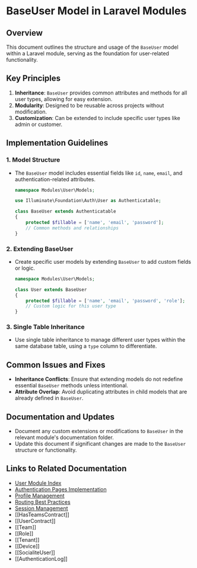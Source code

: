 # BaseUser Model in Laravel Modules

## Overview
This document outlines the structure and usage of the `BaseUser` model within a Laravel module, serving as the foundation for user-related functionality.

## Key Principles
1. **Inheritance**: `BaseUser` provides common attributes and methods for all user types, allowing for easy extension.
2. **Modularity**: Designed to be reusable across projects without modification.
3. **Customization**: Can be extended to include specific user types like admin or customer.

## Implementation Guidelines
### 1. Model Structure
- The `BaseUser` model includes essential fields like `id`, `name`, `email`, and authentication-related attributes.
  ```php
  namespace Modules\User\Models;

  use Illuminate\Foundation\Auth\User as Authenticatable;

  class BaseUser extends Authenticatable
  {
      protected $fillable = ['name', 'email', 'password'];
      // Common methods and relationships
  }
  ```

### 2. Extending BaseUser
- Create specific user models by extending `BaseUser` to add custom fields or logic.
  ```php
  namespace Modules\User\Models;

  class User extends BaseUser
  {
      protected $fillable = ['name', 'email', 'password', 'role'];
      // Custom logic for this user type
  }
  ```

### 3. Single Table Inheritance
- Use single table inheritance to manage different user types within the same database table, using a `type` column to differentiate.

## Common Issues and Fixes
- **Inheritance Conflicts**: Ensure that extending models do not redefine essential `BaseUser` methods unless intentional.
- **Attribute Overlap**: Avoid duplicating attributes in child models that are already defined in `BaseUser`.

## Documentation and Updates
- Document any custom extensions or modifications to `BaseUser` in the relevant module's documentation folder.
- Update this document if significant changes are made to the `BaseUser` structure or functionality.

## Links to Related Documentation
- [User Module Index](./INDEX.md)
- [Authentication Pages Implementation](./AUTH_PAGES_IMPLEMENTATION.md)
- [Profile Management](./PROFILE_MANAGEMENT.md)
- [Routing Best Practices](./ROUTING_BEST_PRACTICES.md)
- [Session Management](./SESSION_MANAGEMENT.md)
- [[HasTeamsContract]]
- [[UserContract]]
- [[Team]]
- [[Role]]
- [[Tenant]]
- [[Device]]
- [[SocialiteUser]]
- [[AuthenticationLog]] 
